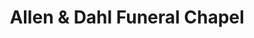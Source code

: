 ---
title: "Allen & Dahl Funeral Chapel"
url: /redding/allen-und-dahl-funeral-chapel/
shop: Bestattungen
---